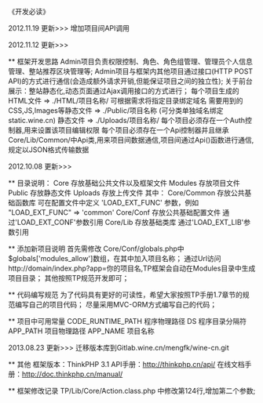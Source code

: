 《开发必读》

2012.11.19 更新>>>
增加项目间API调用

2012.11.12 更新>>>

** 框架开发思路
Admin项目负责权限控制、角色、角色组管理、管理员个人信息管理、整站推荐区块管理等;
Admin项目与框架内其他项目通过接口(HTTP POST API)的方式进行通信(会造成额外请求开销,但能保证项目之间的独立性);
关于前台展示：整站静态化,动态页面通过Ajax调用接口的方式进行；
每个项目生成的HTML文件 => ./HTML/项目名称/ 可根据需求将指定目录绑定域名
需要用到的CSS,JS,Images等静态文件 => ./Public/项目名称 (可分类单独域名绑定 static.wine.cn)
静态文件 => ./Uploads/项目名称/
每个项目必须存在一个Auth控制器,用来设置该项目编辑权限
每个项目必须存在一个Api控制器并且继承Core/Lib/Common/中Api类,用来项目间数据通信,项目间通过Api()函数进行通信,规定以JSON格式传输数据

2012.10.08 更新>>>

** 目录说明：
Core 存放基础公共文件以及框架文件
Modules 存放项目文件
Public 存放静态文件
Uploads 存放上传文件
其中：
Core/Common 存放公共基础函数库 可在配置文件中定义 'LOAD_EXT_FUNC' 参数，例如 "LOAD_EXT_FUNC" => 'common'
Core/Conf 存放公共基础配置文件 通过'LOAD_EXT_CONF'参数引用
Core/Lib 存放基础类库 通过'LOAD_EXT_LIB'参数引用

** 添加新项目说明
首先需修改
Core/Conf/globals.php中$globals['modules_allow']数组，在其中加入项目名称；
通过Url访问http://domain/index.php?app=你的项目名,TP框架会自动在Modules目录中生成项目目录；
其他按照TP规范开发即可；

** 代码编写规范
为了代码具有更好的可读性，希望大家按照TP手册1.7章节的规范编写自己的项目代码；
尽量采用MVC-ORM方式编写自己的代码；

** 项目中可用常量
CODE_RUNTIME_PATH 程序物理路径
DS 程序目录分隔符
APP_PATH 项目物理路径
APP_NAME 项目名称

2013.08.23 更新>>>
迁移版本库到Gitlab.wine.cn/mengfk/wine-cn.git

** 其他
框架版本：ThinkPHP 3.1
API手册：http://thinkphp.cn/api/
在线文档手册：http://doc.thinkphp.cn/manual/

** 框架修改记录
TP/Lib/Core/Action.class.php 中修改第124行,增加第二个参数;
